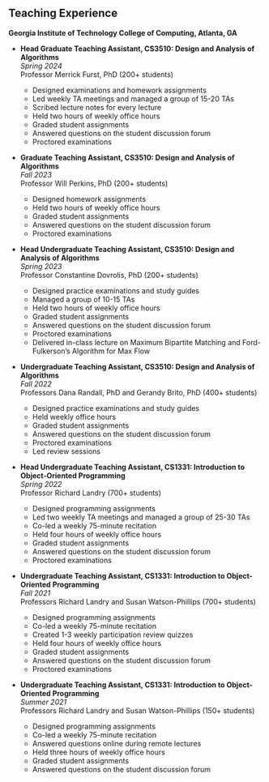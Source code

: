 ## Teaching Experience

**Georgia Institute of Technology College of Computing, Atlanta, GA**

- **Head Graduate Teaching Assistant, CS3510: Design and Analysis of Algorithms**  
  *Spring 2024*  
  Professor Merrick Furst, PhD (200+ students)  
  - Designed examinations and homework assignments
  - Led weekly TA meetings and managed a group of 15-20 TAs
  - Scribed lecture notes for every lecture
  - Held two hours of weekly office hours
  - Graded student assignments
  - Answered questions on the student discussion forum
  - Proctored examinations

- **Graduate Teaching Assistant, CS3510: Design and Analysis of Algorithms**  
  *Fall 2023*  
  Professor Will Perkins, PhD (200+ students)  
  - Designed homework assignments
  - Held two hours of weekly office hours
  - Graded student assignments
  - Answered questions on the student discussion forum
  - Proctored examinations

- **Head Undergraduate Teaching Assistant, CS3510: Design and Analysis of Algorithms**  
  *Spring 2023*  
  Professor Constantine Dovrolis, PhD (200+ students)  
  - Designed practice examinations and study guides
  - Managed a group of 10-15 TAs
  - Held two hours of weekly office hours
  - Graded student assignments
  - Answered questions on the student discussion forum
  - Proctored examinations
  - Delivered in-class lecture on Maximum Bipartite Matching and Ford-Fulkerson’s Algorithm for Max Flow

- **Undergraduate Teaching Assistant, CS3510: Design and Analysis of Algorithms**  
  *Fall 2022*  
  Professors Dana Randall, PhD and Gerandy Brito, PhD (400+ students)  
  - Designed practice examinations and study guides
  - Held weekly office hours
  - Graded student assignments
  - Answered questions on the student discussion forum
  - Proctored examinations
  - Led review sessions

- **Head Undergraduate Teaching Assistant, CS1331: Introduction to Object-Oriented Programming**  
  *Spring 2022*  
  Professor Richard Landry (700+ students)  
  - Designed programming assignments
  - Led two weekly TA meetings and managed a group of 25-30 TAs
  - Co-led a weekly 75-minute recitation
  - Held four hours of weekly office hours
  - Graded student assignments
  - Answered questions on the student discussion forum
  - Proctored examinations

- **Undergraduate Teaching Assistant, CS1331: Introduction to Object-Oriented Programming**  
  *Fall 2021*  
  Professors Richard Landry and Susan Watson-Phillips (700+ students)  
  - Designed programming assignments
  - Co-led a weekly 75-minute recitation
  - Created 1-3 weekly participation review quizzes
  - Held four hours of weekly office hours
  - Graded student assignments
  - Answered questions on the student discussion forum
  - Proctored examinations

- **Undergraduate Teaching Assistant, CS1331: Introduction to Object-Oriented Programming**  
  *Summer 2021*  
  Professors Richard Landry and Susan Watson-Phillips (150+ students)  
  - Designed programming assignments
  - Co-led a weekly 75-minute recitation
  - Answered questions online during remote lectures
  - Held three hours of weekly office hours
  - Graded student assignments
  - Answered questions on the student discussion forum
